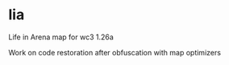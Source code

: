 # lia
Life in Arena map for wc3 1.26a

Work on code restoration after obfuscation with map optimizers
